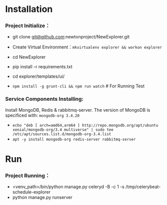 # Installation

### Project Initialize： ###
  
 - git clone git@github.com:newtonproject/NewExplorer.git

 - Create Virtual Environment：`mkvirtualenv explorer && workon explorer`

 - cd NewExplorer

 - pip install -r requirements.txt
 
 - cd explorer/templates/ui/
 
 - `npm install -g grunt-cli && npm run watch` # For Running Test

### Service Components Installing: ###

Install MongoDB, Redis & rabbitmq-server. The version of MongoDB is specificed with: `mongodb-org 3.4.20`<br/>
 - `echo "deb [ arch=amd64,arm64 ] http://repo.mongodb.org/apt/ubuntu xenial/mongodb-org/3.4 multiverse" | sudo tee /etc/apt/sources.list.d/mongodb-org-3.4.list`<br/>
 - `apt -y install mongodb-org redis-server rabbitmq-server`

# Run

### Project Running： ###
 - \<venv_path\>/bin/python manage.py celeryd -B -c 1 -s /tmp/celerybeat-schedule-explorer
 - python manage.py runserver
